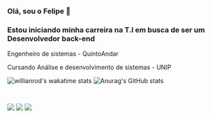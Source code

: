 ### Olá, sou o Felipe 👋
<h3>Estou iniciando minha carreira na T.I em busca de ser um Desenvolvedor back-end</h3>
<p>Engenheiro de sistemas - QuintoAndar</p>
<p>Cursando Análise e desenvolvimento de sistemas - UNIP</p>

![willianrod's wakatime stats](https://github-readme-stats.vercel.app/api/wakatime?username=FelipeASouza&theme=radical)
![Anurag's GitHub stats](https://github-readme-stats.vercel.app/api/?username=Felipe-ASouza&show_icons=true&title_color=fff&icon_color=79ff97&text_color=9f9f9f&bg_color=151515)

<pre class="tab">

</pre>
<div> 
  <a href="https://www.instagram.com/felipe.alexandre38/" target="_blank"><img src="https://img.shields.io/badge/-Instagram-%23E4405F?style=for-the-badge&logo=instagram&logoColor=white" target="_blank"></a>
  <a href = "mailto: felipe.alexandre3388@gmail.com"><img src="https://img.shields.io/badge/-Gmail-%23333?style=for-the-badge&logo=gmail&logoColor=white" target="_blank"></a>
  <a href="https://www.linkedin.com/in/felipe-asouza/" target="_blank"><img src="https://img.shields.io/badge/-LinkedIn-%230077B5?style=for-the-badge&logo=linkedin&logoColor=white" target="_blank"></a> 
</div>
